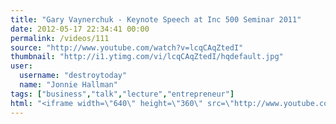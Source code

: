 ```yaml
---
title: "Gary Vaynerchuk - Keynote Speech at Inc 500 Seminar 2011"
date: 2012-05-17 22:34:41 00:00
permalink: /videos/111
source: "http://www.youtube.com/watch?v=lcqCAqZtedI"
thumbnail: "http://i1.ytimg.com/vi/lcqCAqZtedI/hqdefault.jpg"
user:
  username: "destroytoday"
  name: "Jonnie Hallman"
tags: ["business","talk","lecture","entrepreneur"]
html: "<iframe width=\"640\" height=\"360\" src=\"http://www.youtube.com/embed/lcqCAqZtedI?wmode=transparent&fs=1&feature=oembed\" frameborder=\"0\" allowfullscreen></iframe>"
---
```


